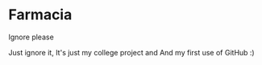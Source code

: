 # Farmacia
Ignore please


Just ignore it, It's just my college project and And my first use of GitHub
:)
